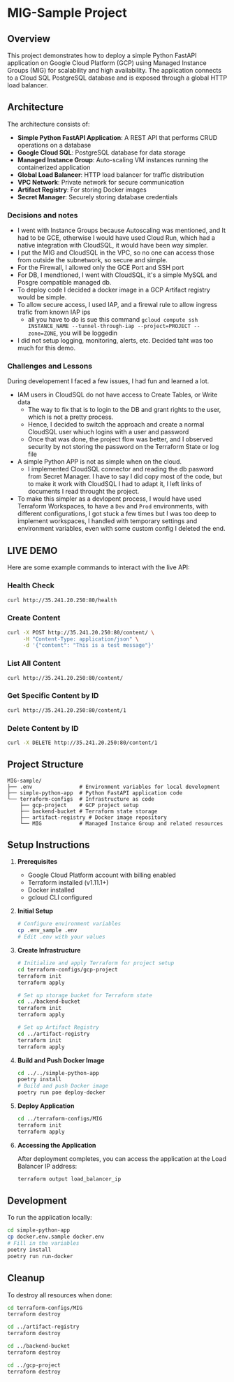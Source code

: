 # MIG-Sample Project

## Overview

This project demonstrates how to deploy a simple Python FastAPI application on Google Cloud Platform (GCP) using Managed Instance Groups (MIG) for scalability and high availability. The application connects to a Cloud SQL PostgreSQL database and is exposed through a global HTTP load balancer.

## Architecture

The architecture consists of:

- **Simple Python FastAPI Application**: A REST API that performs CRUD operations on a database
- **Google Cloud SQL**: PostgreSQL database for data storage
- **Managed Instance Group**: Auto-scaling VM instances running the containerized application
- **Global Load Balancer**: HTTP load balancer for traffic distribution
- **VPC Network**: Private network for secure communication
- **Artifact Registry**: For storing Docker images
- **Secret Manager**: Securely storing database credentials

### Decisions and notes

- I went with Instance Groups because Autoscaling was mentioned, and It had to be GCE, otherwise I would have used Cloud Run, which had a native integration with CloudSQL, it would have been way simpler.
- I put the MIG and CloudSQL in the VPC, so no one can access those from outside the subnetwork, so secure and simple.
- For the Firewall, I allowed only the GCE Port and SSH port
- For DB, I mendtioned, I went with CloudSQL, it's a simple MySQL and Posgre compatible managed db.
- To deploy code I decided a docker image in a GCP Artifact registry would be simple.
- To allow secure access, I used IAP, and a firewal rule to allow ingress trafic from known IAP ips
  - all you have to do is sue this command `gcloud compute ssh INSTANCE_NAME --tunnel-through-iap --project=PROJECT --zone=ZONE`, you will be loggedin
- I did not setup logging, monitoring, alerts, etc. Decided taht was too much for this demo.

### Challenges and Lessons

During developement I faced a few issues, I had fun and learned a lot.

- IAM users in CloudSQL do not have access to Create Tables, or Write data
  - The way to fix that is to login to the DB and grant rights to the user, which is not a pretty process.
  - Hence, I decided to switch the approach and create a normal CloudSQL user whiuch logins with a user and password
  - Once that was done, the project flow was better, and I observed security by not storing the password on the Terraform State or log file
- A simple Python APP is not as simple when on the cloud.
  - I implemented CloudSQL connector and reading the db pasword  from Secret Manager.
  I have to say I did copy most of  the code, but to make it work with CloudSQL I had to adapt it, I left links of documents I read throught the project.
- To make this simpler as a devlopent process, I would have used Terraform Workspaces, to have a `Dev` and `Prod` environments, with different configurations, I got stuck a few times but I was too deep to implement workspaces, I handled with temporary settings and environment variables, even with some custom config I deleted the end.

## LIVE DEMO
Here are some example commands to interact with the live API:

### Health Check
```bash
curl http://35.241.20.250:80/health
```

### Create Content
```bash
curl -X POST http://35.241.20.250:80/content/ \
     -H "Content-Type: application/json" \
     -d '{"content": "This is a test message"}'
```

### List All Content
```bash
curl http://35.241.20.250:80/content/
```

### Get Specific Content by ID
```bash
curl http://35.241.20.250:80/content/1
```

### Delete Content by ID
```bash
curl -X DELETE http://35.241.20.250:80/content/1
```

## Project Structure

```
MIG-sample/
├── .env               # Environment variables for local development
├── simple-python-app  # Python FastAPI application code
└── terraform-configs  # Infrastructure as code
    ├── gcp-project    # GCP project setup
    ├── backend-bucket # Terraform state storage
    ├── artifact-registry # Docker image repository
    └── MIG            # Managed Instance Group and related resources
```

## Setup Instructions

1. **Prerequisites**
   - Google Cloud Platform account with billing enabled
   - Terraform installed (v1.11.1+)
   - Docker installed
   - gcloud CLI configured

2. **Initial Setup**
   ```bash
   # Configure environment variables
   cp .env_sample .env
   # Edit .env with your values
   ```

3. **Create Infrastructure**
   ```bash
   # Initialize and apply Terraform for project setup
   cd terraform-configs/gcp-project
   terraform init
   terraform apply

   # Set up storage bucket for Terraform state
   cd ../backend-bucket
   terraform init
   terraform apply

   # Set up Artifact Registry
   cd ../artifact-registry
   terraform init
   terraform apply

4. **Build and Push Docker Image**
   ```bash
   cd ../../simple-python-app
   poetry install
   # Build and push Docker image
   poetry run poe deploy-docker
   ```

5. **Deploy Application**
   ```bash
   cd ../terraform-configs/MIG
   terraform init
   terraform apply
   ```

6. **Accessing the Application**

   After deployment completes, you can access the application at the Load Balancer IP address:
   ```bash
   terraform output load_balancer_ip
   ```

## Development

To run the application locally:

```bash
cd simple-python-app
cp docker.env.sample docker.env
# Fill in the variables
poetry install
poetry run run-docker
```

## Cleanup

To destroy all resources when done:

```bash
cd terraform-configs/MIG
terraform destroy

cd ../artifact-registry
terraform destroy

cd ../backend-bucket
terraform destroy

cd ../gcp-project
terraform destroy
```
